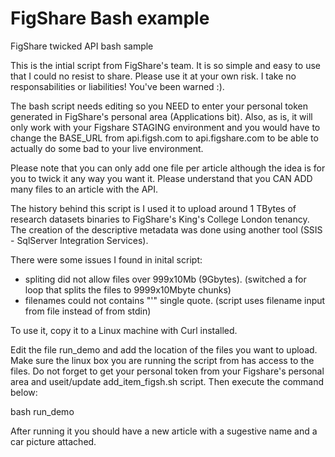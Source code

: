 # FigShare Bash example
FigShare twicked API bash sample

This is the intial script from FigShare's team. It is so simple and easy to use that I could no resist to share. Please use it at your own risk. I take no responsabilities or liabilities! You've been warned :).

The bash script needs editing so you NEED to enter your personal token generated in FigShare's personal area (Applications bit). Also, as is, it will only work with your Figshare STAGING environment and you would have to change the BASE_URL from api.figsh.com to api.figshare.com to be able to actually do some bad to your live environment.

Please note that you can only add one file per article although the idea is for you to twick it any way you want it. Please understand that you CAN ADD many files to an article with the API.

The history behind this script is I used it to upload around 1 TBytes of research datasets binaries to FigShare's King's College London tenancy. The creation of the descriptive metadata was done using another tool (SSIS - SqlServer Integration Services). 

There were some issues I found in inital script:
- spliting did not allow files over 999x10Mb (9Gbytes). (switched a for loop that splits the files to 9999x10Mbyte chunks)
- filenames could not contains "'" single quote. (script uses filename input from file instead of from stdin)

To use it, copy it to a Linux machine with Curl installed.

Edit the file run_demo and add the location of the files you want to upload. Make sure the linux box you are running the script from has access to the files. Do not forget to get your personal token from your Figshare's personal area and useit/update add_item_figsh.sh script.
Then execute the command below:

bash run_demo

After running it you should have a new article with a sugestive name and a car picture attached. 
